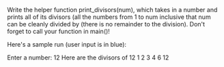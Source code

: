 Write the helper function print_divisors(num), which takes in a number and prints all of its divisors (all the numbers from 1 to num inclusive that num can be cleanly divided by (there is no remainder to the division). Don't forget to call your function in main()!

Here's a sample run (user input is in blue):

Enter a number: 12 Here are the divisors of 12 1 2 3 4 6 12